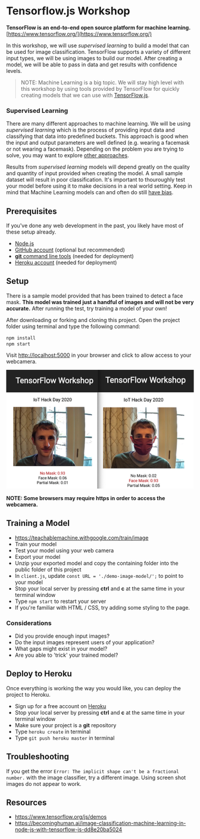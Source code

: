 # Tensorflow.js Workshop

**TensorFlow is an end-to-end open source platform for machine learning.** [https://www.tensorflow.org/](https://www.tensorflow.org/)

In this workshop, we will use *supervised learning* to build a model that can be used for image classification. TensorFlow supports a variety of different input types, we will be using images to build our model. After creating a model, we will be able to pass in data and get results with confidence levels.

> NOTE: Machine Learning is a big topic. We will stay high level with this workshop by using tools provided by TensorFlow for quickly creating models that we can use with [TensorFlow.js](https://www.tensorflow.org/js).

### Supervised Learning

There are many different approaches to machine learning. We will be using *supervised learning* which is the process of providing input data and classifying that data into predefined buckets. This approach is good when the input and output parameters are well defined (e.g. wearing a facemask or not wearing a facemask). Depending on the problem you are trying to solve, you may want to explore [other approaches](https://towardsdatascience.com/types-of-machine-learning-algorithms-you-should-know-953a08248861). 

Results from *supervised learning* models will depend greatly on the quality and quantity of input provided when creating the model. A small sample dataset will result in poor classification. It's important to thouroughly test your model before using it to make decisions in a real world setting. Keep in mind that Machine Learning models can and often do still [have bias](https://lionbridge.ai/articles/7-types-of-data-bias-in-machine-learning/).

## Prerequisites

If you've done any web development in the past, you likely have most of these setup already.

- [Node.js](https://nodejs.org/en/download/)
- [GitHub account](https://github.com/) (optional but recommended)
- [**git** command line tools](https://git-scm.com/downloads) (needed for deployment)
- [Heroku account](https://www.heroku.com/) (needed for deployment)

## Setup

There is a sample model provided that has been trained to detect a face mask. **This model was trained just a handful of images and will not be very accurate.** After running the test, try training a model of your own!

After downloading or forking and cloning this project. Open the project folder using terminal and type the following command:

```
npm install
npm start
```

Visit [http://localhost:5000](http://localhost:5000) in your browser and click to allow access to your webcamera.

![Screenshot](demo.png)

**NOTE: Some browsers may require https in order to access the webcamera.**

## Training a Model

- https://teachablemachine.withgoogle.com/train/image
- Train your model
- Test your model using your web camera
- Export your model
- Unzip your exported model and copy the containing folder into the public folder of this project
- In `client.js`, update `const URL = './demo-image-model/';` to point to your model
- Stop your local server by pressing **ctrl** and **c** at the same time in your terminal window
- Type `npm start` to restart your server
- If you're familiar with HTML / CSS, try adding some styling to the page.

### Considerations

- Did you provide enough input images?
- Do the input images represent users of your application?
- What gaps might exist in your model?
- Are you able to 'trick' your trained model?

## Deploy to Heroku

Once everything is working the way you would like, you can deploy the project to Heroku. 

- Sign up for a free account on [Heroku](https://www.heroku.com/)
- Stop your local server by pressing **ctrl** and **c** at the same time in your terminal window
- Make sure your project is a **git** repository
- Type `heroku create` in terminal
- Type `git push heroku master` in terminal

## Troubleshooting

If you get the error `Error: The implicit shape can't be a fractional number.` with the image classifier, try a different image. Using screen shot images do not appear to work. 

## Resources

- https://www.tensorflow.org/js/demos
- https://becominghuman.ai/image-classification-machine-learning-in-node-js-with-tensorflow-js-dd8e20ba5024